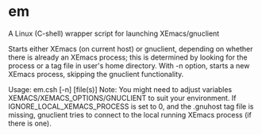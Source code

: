# em
A Linux (C-shell) wrapper script for launching XEmacs/gnuclient

Starts either XEmacs (on current host) or gnuclient, depending on whether there is 
already an XEmacs process; this is determined by looking for the process or a tag file 
in user's home directory.
With -n option, starts a new XEmacs process, skipping the gnuclient functionality.

Usage: em.csh [-n] [file(s)]
Note: You might need to adjust variables XEMACS/XEMACS_OPTIONS/GNUCLIENT to suit 
your environment.
If IGNORE_LOCAL_XEMACS_PROCESS is set to 0, and the .gnuhost tag file is missing, 
gnuclient tries to connect to the local running XEmacs process (if there is one).
